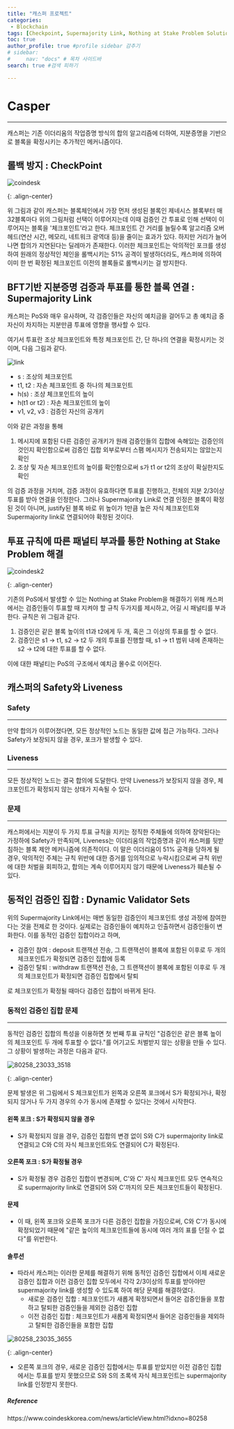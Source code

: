 ```yaml
---
title: "캐스퍼 프로젝트"
categories:
 - Blockchain
tags: [Checkpoint, Supermajority Link, Nothing at Stake Problem Solution, Safety and Liveness, Dynamic Validator Sets] 
toc: true
author_profile: true #profile sidebar 감추기
# sidebar:
#     nav: "docs" # 목차 사이드바
search: true #검색 피하기

---
```




# Casper

---

캐스퍼는 기존 이더리움의 작업증명 방식의 합의 알고리즘에 더하여, 지분증명을 기반으로 블록을 확정시키는 추가적인 메커니즘이다. 



## 롤백 방지 : CheckPoint 

![coindesk](../../images/2022-09-12-casper/coindesk.jpeg)

{: .align-center}

위 그림과 같이 캐스퍼는 블록체인에서 가장 먼저 생성된 블록인 제네시스 블록부터 매 32블록마다 위의 그림처럼 선택이 이루어지는데 이때 검증인 간 투표로 인해 선택이 이루어지는 블록을 '체크포인트'라고 한다. 체크포인트 간 거리를 늘릴수록 알고리즘 오버헤드(연산 시간, 메모리, 네트워크 광역대 등)을 줄이는 효과가 있다. 하지만 거리가 늘어나면 합의가 지연된다는 딜레마가 존재한다. 이러한 체크포인트는 악의적인 포크를 생성하여 원래의 정상적인 체인을 롤백시키는 51% 공격이 발생하더라도, 캐스퍼에 의하여 이미 한 번 확정된 체크포인트 이전의 블록들로 롤백시키는 걸 방지한다.



## BFT기반 지분증명 검증과 투표를 통한 블록 연결 : Supermajority Link

캐스퍼는 PoS와 매우 유사하며, 각 검증인들은 자신의 예치금을 걸어두고 총 예치금 중 자신이 차지하는 지분만큼 투표에 영향을 행사할 수 있다.

여기서 투표란 조상 체크포인트와 특정 체크포인트 간, 단 하나의 연결을 확정시키는 것이며, 다음 그림과 같다. 

![link](../../images/2022-09-12-casper/link.jpeg)

- s : 조상의 체크포인트
- t1, t2 :  자손 체크포인트 중 하나의 체크포인트
- h(s) : 조상 체크포인트의 높이
- h(t1 or t2) : 자손 체크포인트의 높이
- v1, v2, v3 : 검증인 자신의 공개키

이와 같은 과정을 통해 

1. 메시지에 포함된 다른 검증인 공개키가 원래 검증인들의 집합에 속해있는 검증인의 것인지 확인함으로써 검증인 집합 외부로부터 스팸 메시지가 전송되지는 않았는지 확인
2. 조상 및 자손 체크포인트의 높이를 확인함으로써 s가 t1 or t2의 조상이 확실한지도 확인

의 검증 과정을 거치며, 검증 과정이 유효하다면 투표를 진행하고, 전체의 지분 2/3이상 투표를 받아 연결을 인정한다. 그러나 Supermajority Link로 연결 인정은 블록이 확정된 것이 아니며, justify된 블록 바로 위 높이가 1만큼 높은 자식 체크포인트와 Supermajority link로 연결되어야 확정된 것이다.



## 투표 규칙에 따른 패널티 부과를 통한 Nothing at Stake Problem 해결

![coindesk2](../../images/2022-09-12-casper/coindesk2.jpeg)

{: .align-center}

기존의 PoS에서 발생할 수 있는 Nothing at Stake Problem을 해결하기 위해 캐스퍼에서는 검증인들이 투표할 때 지켜야 할 규칙 두가지를 제시하고, 어길 시 패널티를 부과한다. 규칙은 위 그림과 같다.

1. 검증인은 같은 블록 높이의 t1과 t2에게 두 개, 혹은 그 이상의 투표를 할 수 없다.
2. 검증인은 s1 -> t1, s2 -> t2 두 개의 투표를 진행할 때, s1 -> t1 범위 내에 존재하는 s2 -> t2에 대한 투표를 할 수 없다.

이에 대한 패널티는 PoS의 구조에서 예치금 몰수로 이어진다.



## 캐스퍼의 Safety와 Liveness



### Safety

----

만약 합의가 이루어졌다면, 모든 정상적인 노드는 동일한 값에 접근 가능하다. 그러나 Safety가 보장되지 않을 경우, 포크가 발생할 수 있다.



### Liveness

---

모든 정상적인 노드는 결국 합의에 도달한다. 만약 Liveness가 보장되지 않을 경우, 체크포인트가 확정되지 않는 상태가 지속될 수 있다.



### 문제

---

캐스퍼에서는 지분이 두 가지 투표 규칙을 지키는 정직한 주체들에 의하여 장악된다는 가정하에 Safety가 만족되며, Liveness는 이더리움의 작업증명과 같이 캐스퍼를 뒷받침하는 블록 제안 메커니즘에 의존적이다. 이 말은 이더리움이 51% 공격을 당하게 될 경우, 악의적인 주체는 규칙 위반에 대한 증거를 임의적으로 누락시킴으로써 규칙 위반에 대한 처벌을 회피하고, 합의는 계속 이루어지지 않기 때문에 Liveness가 훼손될 수 있다.



## 동적인 검증인 집합 : Dynamic Validator Sets

위의 Supermajority Link에서는 매번 동일한 검증인이 체크포인트 생성 과정에 참여한다는 것을 전제로 한 것이다. 실제로는 검증인들이 예치하고 인출하면서 검증인들이 변화한다. 이를 동적인 검증인 집합이라고 하며, 

- 검증인 참여 : deposit 트랜잭션 전송, 그 트랜잭션이 블록에 포함된 이후로 두 개의 체크포인트가 확정되면 검증인 집합에 등록
- 검증인 탈퇴 : withdraw 트랜잭션 전송, 그 트랜잭션이 블록에 포함된 이후로 두 개의 체크포인트가 확정되면 검증인 집합에서 탈퇴

로 체크포인트가 확정될 때마다 검증인 집합이 바뀌게 된다.



### 동적인 검증인 집합 문제

---

동적인 검증인 집합의 특성을 이용하면 첫 번째 투표 규칙인 "검증인은 같은 블록 높이의 체크포인트 두 개에 투표할 수 없다."를 어기고도 처벌받지 않는 상황을 만들 수 있다. 그 상황이 발생하는 과정은 다음과 같다.

![80258_23033_3518](../../images/2022-09-12-casper/80258_23033_3518.png)

{: .align-center}

문제 발생은 위 그림에서 S 체크포인트가 왼쪽과 오른쪽 포크에서 S가 확정되거나, 확정되지 않거나 두 가지 경우의 수가 동시에 존재할 수 있다는 것에서 시작한다.



#### 왼쪽 포크 : S가 확정되지 않을 경우

- S가 확정되지 않을 경우, 검증인 집합의 변경 없이 S와 C가 supermajority link로 연결되고 C와 C의 자식 체크포인트와도 연결되어 C가 확정된다.



#### 오른쪽 포크 : S가 확정될 경우

- S가 확정될 경우 검증인 집합이 변경되며, C'와 C' 자식 체크포인트 모두 연속적으로 supermajority link로 연결되어 S와 C'까지의 모든 체크포인트들이 확정된다.



#### 문제

- 이 때, 왼쪽 포크와 오른쪽 포크가 다른 검증인 집합을 가짐으로써, C와 C'가 동시에 확정되었기 때문에 "같은 높이의 체크포인트들에 동시에 여러 개의 표를 던질 수 없다"를 위반한다. 



#### 솔루션

- 따라서 캐스퍼는 이러한 문제를 해결하기 위해 동적인 검증인 집합에서 이제 새로운 검증인 집합과 이전 검증인 집합 모두에서 각각 2/3이상의 투표를 받아야만 supermajority link를 생성할 수 있도록 하여 해당 문제를 해결하였다.
  - 새로운 검증인 집합 : 체크포인트가 새롭게 확정되면서 들어온 검증인들을 포함하고 탈퇴한 검증인들을 제외한 검증인 집합
  - 이전 검증인 집합 : 체크포인트가 새롭게 확정되면서 들어온 검증인들을 제외하고 탈퇴한 검증인들을 포함한 집합



![80258_23035_3655](../../images/2022-09-12-casper/80258_23035_3655.png)

{: .align-center}

- 오른쪽 포크의 경우, 새로운 검증인 집합에서는 투표를 받았지만 이전 검증인 집합에서는 투표를 받지 못했으므로 S와 S의 초록색 자식 체크포인트는 supermajority link를 인정받지 못한다.



<div class="notice">
  <h5>Reference</h5>
 <a>https://www.coindeskkorea.com/news/articleView.html?idxno=80258</a>
  <br>
</div>